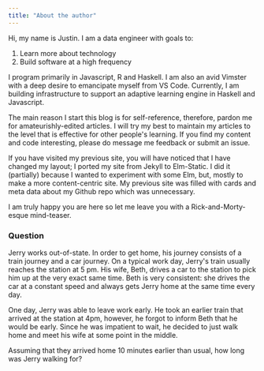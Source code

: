 ```yaml
---
title: "About the author"
---
```


Hi, my name is Justin. I am a data engineer with goals to: 

1. Learn more about technology 
2. Build software at a high frequency 

I program primarily in Javascript, R and Haskell. I am also an avid Vimster with a deep desire to emancipate myself from VS Code. Currently, I am building infrastructure to support an adaptive learning engine in Haskell and Javascript.  

 The main reason I start this blog is for self-reference, therefore, pardon me for amateurishly-edited articles. I will try my best to  maintain my articles to the level that is effective for other people's learning. If you find my content and code interesting, please do message me feedback or submit an issue.

If you have visited my previous site, you will have noticed that I have changed my layout; I ported my site from Jekyll to Elm-Static. I did it (partially) because I wanted to experiment with some Elm, but, mostly to make a more content-centric site. My previous site was filled with cards and meta data about my Github repo which was unnecessary.

I am truly happy you are here so let me leave you with a Rick-and-Morty-esque mind-teaser. 

### Question

Jerry works out-of-state. In order to get home, his journey consists of a train journey and a car journey. On a typical work day, Jerry's train usually reaches the station at 5 pm. His wife, Beth, drives a car to the station to pick him up at the very exact same time. Beth is very consistent: she drives the car at a constant speed and always gets Jerry home at the same time every day.

One day, Jerry was able to leave work early. He took an earlier train that arrived at the station at 4pm, however, he forgot to inform Beth that he would be early. Since he was impatient to wait, he decided to just walk home and meet his wife at some point in the middle.

Assuming that they arrived home 10 minutes earlier than usual, how long was Jerry walking for?










